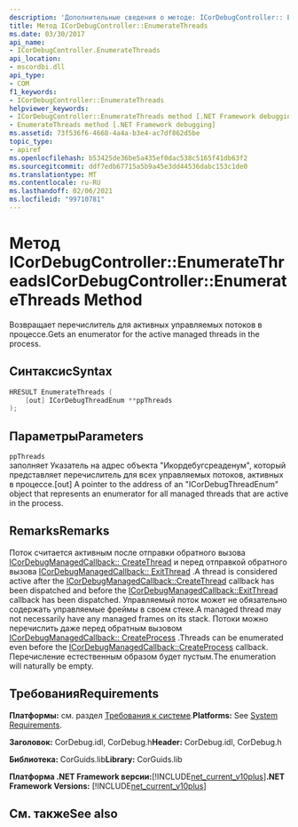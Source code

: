 ```yaml
---
description: 'Дополнительные сведения о методе: ICorDebugController:: Енумератесреадс'
title: Метод ICorDebugController::EnumerateThreads
ms.date: 03/30/2017
api_name:
- ICorDebugController.EnumerateThreads
api_location:
- mscordbi.dll
api_type:
- COM
f1_keywords:
- ICorDebugController::EnumerateThreads
helpviewer_keywords:
- ICorDebugController::EnumerateThreads method [.NET Framework debugging]
- EnumerateThreads method [.NET Framework debugging]
ms.assetid: 73f536f6-4668-4a4a-b3e4-ac7df862d5be
topic_type:
- apiref
ms.openlocfilehash: b53425de36be5a435ef0dac538c5165f41db63f2
ms.sourcegitcommit: ddf7edb67715a5b9a45e3dd44536dabc153c1de0
ms.translationtype: MT
ms.contentlocale: ru-RU
ms.lasthandoff: 02/06/2021
ms.locfileid: "99710781"
---
```

# <a name="icordebugcontrollerenumeratethreads-method"></a><span data-ttu-id="b9041-103">Метод ICorDebugController::EnumerateThreads</span><span class="sxs-lookup"><span data-stu-id="b9041-103">ICorDebugController::EnumerateThreads Method</span></span>

<span data-ttu-id="b9041-104">Возвращает перечислитель для активных управляемых потоков в процессе.</span><span class="sxs-lookup"><span data-stu-id="b9041-104">Gets an enumerator for the active managed threads in the process.</span></span>  
  
## <a name="syntax"></a><span data-ttu-id="b9041-105">Синтаксис</span><span class="sxs-lookup"><span data-stu-id="b9041-105">Syntax</span></span>  
  
```cpp  
HRESULT EnumerateThreads (  
    [out] ICorDebugThreadEnum **ppThreads  
);  
```  
  
## <a name="parameters"></a><span data-ttu-id="b9041-106">Параметры</span><span class="sxs-lookup"><span data-stu-id="b9041-106">Parameters</span></span>  

 `ppThreads`  
 <span data-ttu-id="b9041-107">заполняет Указатель на адрес объекта "Икордебугсреаденум", который представляет перечислитель для всех управляемых потоков, активных в процессе.</span><span class="sxs-lookup"><span data-stu-id="b9041-107">[out] A pointer to the address of an "ICorDebugThreadEnum" object that represents an enumerator for all managed threads that are active in the process.</span></span>  
  
## <a name="remarks"></a><span data-ttu-id="b9041-108">Remarks</span><span class="sxs-lookup"><span data-stu-id="b9041-108">Remarks</span></span>  

 <span data-ttu-id="b9041-109">Поток считается активным после отправки обратного вызова [ICorDebugManagedCallback:: CreateThread](icordebugmanagedcallback-createthread-method.md) и перед отправкой обратного вызова [ICorDebugManagedCallback:: ExitThread](icordebugmanagedcallback-exitthread-method.md) .</span><span class="sxs-lookup"><span data-stu-id="b9041-109">A thread is considered active after the [ICorDebugManagedCallback::CreateThread](icordebugmanagedcallback-createthread-method.md) callback has been dispatched and before the [ICorDebugManagedCallback::ExitThread](icordebugmanagedcallback-exitthread-method.md) callback has been dispatched.</span></span> <span data-ttu-id="b9041-110">Управляемый поток может не обязательно содержать управляемые фреймы в своем стеке.</span><span class="sxs-lookup"><span data-stu-id="b9041-110">A managed thread may not necessarily have any managed frames on its stack.</span></span> <span data-ttu-id="b9041-111">Потоки можно перечислить даже перед обратным вызовом [ICorDebugManagedCallback:: CreateProcess](icordebugmanagedcallback-createprocess-method.md) .</span><span class="sxs-lookup"><span data-stu-id="b9041-111">Threads can be enumerated even before the [ICorDebugManagedCallback::CreateProcess](icordebugmanagedcallback-createprocess-method.md) callback.</span></span> <span data-ttu-id="b9041-112">Перечисление естественным образом будет пустым.</span><span class="sxs-lookup"><span data-stu-id="b9041-112">The enumeration will naturally be empty.</span></span>  
  
## <a name="requirements"></a><span data-ttu-id="b9041-113">Требования</span><span class="sxs-lookup"><span data-stu-id="b9041-113">Requirements</span></span>  

 <span data-ttu-id="b9041-114">**Платформы:** см. раздел [Требования к системе](../../get-started/system-requirements.md).</span><span class="sxs-lookup"><span data-stu-id="b9041-114">**Platforms:** See [System Requirements](../../get-started/system-requirements.md).</span></span>  
  
 <span data-ttu-id="b9041-115">**Заголовок:** CorDebug.idl, CorDebug.h</span><span class="sxs-lookup"><span data-stu-id="b9041-115">**Header:** CorDebug.idl, CorDebug.h</span></span>  
  
 <span data-ttu-id="b9041-116">**Библиотека:** CorGuids.lib</span><span class="sxs-lookup"><span data-stu-id="b9041-116">**Library:** CorGuids.lib</span></span>  
  
 <span data-ttu-id="b9041-117">**Платформа .NET Framework версии:**[!INCLUDE[net_current_v10plus](../../../../includes/net-current-v10plus-md.md)]</span><span class="sxs-lookup"><span data-stu-id="b9041-117">**.NET Framework Versions:** [!INCLUDE[net_current_v10plus](../../../../includes/net-current-v10plus-md.md)]</span></span>  
  
## <a name="see-also"></a><span data-ttu-id="b9041-118">См. также</span><span class="sxs-lookup"><span data-stu-id="b9041-118">See also</span></span>
